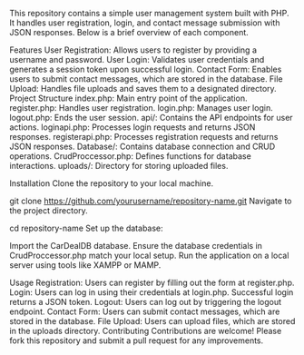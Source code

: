 This repository contains a simple user management system built with PHP. It handles user registration, login, and contact message submission with JSON responses. Below is a brief overview of each component.

Features
User Registration: Allows users to register by providing a username and password.
User Login: Validates user credentials and generates a session token upon successful login.
Contact Form: Enables users to submit contact messages, which are stored in the database.
File Upload: Handles file uploads and saves them to a designated directory.
Project Structure
index.php: Main entry point of the application.
register.php: Handles user registration.
login.php: Manages user login.
logout.php: Ends the user session.
api/: Contains the API endpoints for user actions.
loginapi.php: Processes login requests and returns JSON responses.
registerapi.php: Processes registration requests and returns JSON responses.
Database/: Contains database connection and CRUD operations.
CrudProccessor.php: Defines functions for database interactions.
uploads/: Directory for storing uploaded files.

Installation
Clone the repository to your local machine.


git clone https://github.com/yourusername/repository-name.git
Navigate to the project directory.

cd repository-name
Set up the database:

Import the CarDealDB database.
Ensure the database credentials in CrudProccessor.php match your local setup.
Run the application on a local server using tools like XAMPP or MAMP.

Usage
Registration: Users can register by filling out the form at register.php.
Login: Users can log in using their credentials at login.php. Successful login returns a JSON token.
Logout: Users can log out by triggering the logout endpoint.
Contact Form: Users can submit contact messages, which are stored in the database.
File Upload: Users can upload files, which are stored in the uploads directory.
Contributing
Contributions are welcome! Please fork this repository and submit a pull request for any improvements.
